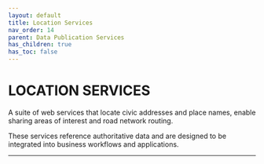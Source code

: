 ```yaml
---
layout: default
title: Location Services
nav_order: 14
parent: Data Publication Services
has_children: true
has_toc: false
---
```


# LOCATION SERVICES

A suite of web services that locate civic addresses and place names, enable sharing areas of interest and road network routing.

These services reference authoritative data and are designed to be integrated into business workflows and applications.

-------------------------------------------------------
